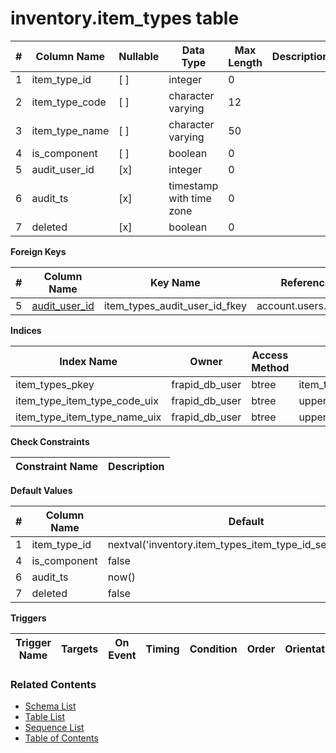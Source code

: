 # inventory.item_types table



| # | Column Name | Nullable | Data Type | Max Length | Description |
| --- | --- | --- | --- | --- | --- |
| 1 | item_type_id | [ ] | integer | 0 |  |
| 2 | item_type_code | [ ] | character varying | 12 |  |
| 3 | item_type_name | [ ] | character varying | 50 |  |
| 4 | is_component | [ ] | boolean | 0 |  |
| 5 | audit_user_id | [x] | integer | 0 |  |
| 6 | audit_ts | [x] | timestamp with time zone | 0 |  |
| 7 | deleted | [x] | boolean | 0 |  |



**Foreign Keys**

| # | Column Name | Key Name | References |
| --- | --- | --- | --- |
| 5 | [audit_user_id](../account/users.md) | item_types_audit_user_id_fkey | account.users.user_id |



**Indices**

| Index Name | Owner | Access Method | Definition | Description |
| --- | --- | --- | --- | --- |
| item_types_pkey | frapid_db_user | btree | item_type_id |  |
| item_type_item_type_code_uix | frapid_db_user | btree | upper(item_type_code::text) |  |
| item_type_item_type_name_uix | frapid_db_user | btree | upper(item_type_name::text) |  |



**Check Constraints**

| Constraint Name | Description |
| --- | --- |



**Default Values**

| # | Column Name | Default |
| --- | --- | --- |
| 1 | item_type_id | nextval('inventory.item_types_item_type_id_seq'::regclass) |
| 4 | is_component | false |
| 6 | audit_ts | now() |
| 7 | deleted | false |


**Triggers**

| Trigger Name | Targets | On Event | Timing | Condition | Order | Orientation | Description |
| --- | --- | --- | --- | --- | --- | --- | --- |


### Related Contents
* [Schema List](../../schemas.md)
* [Table List](../../tables.md)
* [Sequence List](../../sequences.md)
* [Table of Contents](../../README.md)
